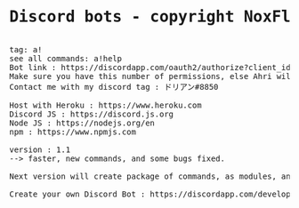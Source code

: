 <!--<style>
    h1 {
        border-bottom: 1px solid #eaecef;
    }

    span {
        background: #f3f4f4;
        color: #333;
        padding: 2px 4px;
        border-radius: 3px;
        display: inline-block;
    }
</style>-->

<pre>
<h1>Discord bots - copyright NoxFly 2018</h1>
tag: a!
see all commands: a!help
Bot link : https://discordapp.com/oauth2/authorize?client_id=477918672732553216&scope=bot&permissions=519171153
Make sure you have this number of permissions, else Ahri will not works : 519171153
Contact me with my discord tag : <span>ドリアン#8850</span>

Host with Heroku : https://www.heroku.com
Discord JS : https://discord.js.org
Node JS : https://nodejs.org/en
npm : https://www.npmjs.com

version : 1.1
--> faster, new commands, and some bugs fixed.

Next version will create package of commands, as modules, and each servers will be able to add or remove some package of commands.

Create your own Discord Bot : https://discordapp.com/developers

</pre>